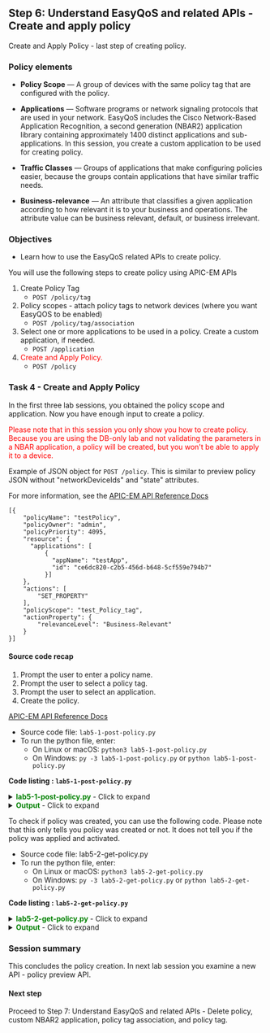 ## Step 6: Understand EasyQoS and related APIs - Create and apply policy

Create and Apply Policy - last step of creating policy.

### Policy elements

* **Policy Scope** — A group of devices with the same policy tag that are configured with the policy.

* **Applications** — Software programs or network signaling protocols that are used in your network. EasyQoS includes the Cisco Network-Based Application Recognition, a second generation (NBAR2) application library containing approximately 1400 distinct applications and sub-applications. In this session, you create a custom application to be used for creating policy.

* **Traffic Classes** — Groups of applications that make configuring policies easier, because the groups contain applications that have similar traffic needs.

* **Business-relevance** — An attribute that classifies a given application according to how relevant it is to your business and operations. The attribute value can be business relevant, default, or business irrelevant.


### Objectives
*  Learn how to use the EasyQoS related APIs to create policy.

You will use the following steps to create policy using APIC-EM APIs

1. Create Policy Tag
   * `POST /policy/tag`
2. Policy scopes - attach policy tags to network devices (where you want EasyQOS to be enabled)
   * `POST /policy/tag/association`
3. Select one or more applications to be used in a policy. Create a custom application, if needed.
   * `POST /application`
4. <font color='red'>Create and Apply Policy.</font>
   * `POST /policy`


### Task 4 - Create and Apply Policy
In the first three lab sessions, you obtained the policy scope and application. Now you have enough input to create a policy.

<font color='red'>Please note that in this session you only show you how to create policy. Because you are using the DB-only lab and not validating the parameters in a NBAR application, a policy will be created, but you won't be able to apply it to a device.</font>

Example of JSON object for `POST /policy`. This is similar to preview policy JSON without "networkDeviceIds" and "state" attributes.

For more information, see the
[APIC-EM API Reference Docs](https://developer.cisco.com/site/apic-em-rest-api/)


```
[{
    "policyName": "testPolicy",
    "policyOwner": "admin",
    "policyPriority": 4095,
    "resource": {
      "applications": [   
          {
            "appName": "testApp",
            "id": "ce6dc820-c2b5-456d-b648-5cf559e794b7"
          }]
    },
    "actions": [
        "SET_PROPERTY"
    ],
    "policyScope": "test_Policy_tag",
    "actionProperty": {
        "relevanceLevel": "Business-Relevant"
    }
}]
```
#### Source code recap

1. Prompt the user to enter a policy name.
2. Prompt the user to select a policy tag.
3. Prompt the user to select an application.
4. Create the policy. <br>

[APIC-EM API Reference Docs](https://developer.cisco.com/site/apic-em-rest-api/)

* Source code file: `lab5-1-post-policy.py`<br>
* To run the python file, enter:
    * On Linux or macOS: `python3 lab5-1-post-policy.py`
    * On Windows: `py -3 lab5-1-post-policy.py` or `python lab5-1-post-policy.py`

**Code listing : `lab5-1-post-policy.py`**

<details>
<summary><font color='green'><b>lab5-1-post-policy.py</b></font> - Click to expand</summary>

<pre><code>
"""
Script name: lab5-1-post-policy.py
Create a policy
"""

from apicem import \* # APIC-EM IP is assigned in apicem_config.py

########### Ask user to enter a policy name ##############
# Stay in the loop until input is not null or is 'exit'
def enter_policy_name(ap):
    """
    This function takes user input as policy name and checks if the name is used
    If the name is not used, it returns the user's input

    Parameters
    ----------
    ap (object): An apic-em object defined in apicem.py

    Return:
    -------
    str : policy name
    """
    check_name = True
    while check_name:
        policy_name = input('=> Enter policy name that you like to create: ')
        policy_name = policy_name.lstrip() # Ignore leading space
        if policy_name.lower() == 'exit':
            sys.exit()
        if policy_name == "":
            print ("Oops! Policy name cannot be NULL. Please try again or enter 'exit'")
        else: # Check if name is used
            check_name = False
            try:
                resp= ap.get(api="policy") # The response (result) from "GET /policy" request
                response_json = resp.json() # Get the json-encoded content from response
                policy = response_json["response"]
            except:
                print ("Something is wrong. Cannot get policy information")
                sys.exit()
            for item in policy:
                if policy_name == item["policyName"]:
                    print ("This policy name exists. Please try a different name !")
                    check_name = True
                    break
    return policy_name

########### Prompt the user to select a policy Business-Relevance ##############

def select_relevance():
    """
    This function lists policy business relevance for user to select and
    returns a list  related to the user's selection - [relevancy_select[?],relevancy_tag[?]]

    Parameters
    ----------
    None

    Return:
    -------
    list : [relevanceLevel,relevanceTag]
    """
    relevancy_select = [[1,'Business-Relevant'],[2,'Business-Irrelevant'],[3,'Default']]
    relevancy_tag = ['-BR','-IR','-D']
    print (tabulate(relevancy_select, headers=['#','Policy Business Relevancy'],tablefmt="rst"),'\n')

    relevanceLevel = 'Default'
    # In the loop until tag is selected or user select 'exit'
    while True:
        tag_num = input('=> Enter a number from the list shown for policy Business Relevancy: ')
        tag_num = tag_num.lstrip() # Ignore leading space
        if tag_num.lower() == 'exit':
            sys.exit()
        if tag_num.isdigit():
            if int(tag_num) in range(1,len(relevancy_select)+1):
                relevanceTag = relevancy_tag[int(tag_num)-1]
                relevanceLevel = relevancy_select[int(tag_num)-1][1]
                break
            else:
                print ("Oops! That number is out of range. Please try again or enter 'exit'")
        else:
            print ("Oops! The input you entered is not a number. Please try again or enter 'exit'")
    # End of while loop

    return [relevanceLevel,relevanceTag]

def get_tag_association(ap):
    """
    This function print out all network devices have policy tag
    Parameters
    ----------
    ap (object): An apic-em object defined in apicem.py

    Return:
    -------
    list: tag list
    """
    try:
        resp = ap.get(api="policy/tag/association")
        response_json = resp.json()
        tag = response_json["response"] # Policy tags
    except:
        print ("Something went wrong while getting the policy tag !")
        sys.exit()

    # If there is a policy tag, the response will show what network device is tagged
    if tag ==[]:
        print ("No Policy tag is found")
        sys.exit()
    else:
        tag_list = []
        i=0
        for item in tag:
            if "policyTag" in item:
                if item["networkDevices"] != []: # If there is at least one network device associated
                    for item1 in item["networkDevices"]: # There could be more than one network device associated with the same tag
                        i+=1
                        # Adding number in the beginning of each row
                        tag_list.append([i,item["policyTag"],item1["deviceName"],item1["deviceIp"],item1["deviceId"]])
                else:
                    i+=1
                    tag_list.append([i,item["policyTag"],"","",""])
        if tag_list == []:
            print ("No policy tag association is found, so there is nothing to show")
            sys.exit()
    return (tag_list)

########### Prompt user to select a policy tag name ##############
def select_tag(ap):
    """
    This function let user to select a policy tag

    Parameters
    ----------
    ap (object): An apic-em object defined in apicem.py

    Return:
    -------
    str : policy tag
    """
    tag_list= get_tag_association(ap)
    print (tabulate(tag_list, headers=['#','Policy Tag associated with','Device Name','Device IP','Device ID'],tablefmt="rst"),'\n')

    # Stay in the loop until a tag is selected or user selects 'exit'
    tag_name_idx = 1
    nd_id_idx = 4
    while True:
        tag_num = input('=> Select a policy tag that is associated with network device : ')
        tag_num = tag_num.lstrip() # Ignore leading space
        if tag_num.lower() == 'exit':
            sys.exit()
        if tag_num.isdigit():
            if int(tag_num) in range(1,len(tag_list)+1):
                nd_id = tag_list[int(tag_num)-1][nd_id_idx]
                if nd_id == "":
                    print ("Oops! This policy tag is not associated with any network device. Please try again or enter 'exit'")
                else:
                    tag_name = tag_list[int(tag_num)-1][tag_name_idx]
                    break
            else:
                print ("Oops! That number is out of range. Please try again or enter 'exit'")
        else:
            print ("Oops! The input you entered is not a number. Please try again or enter 'exit'")
    # End of while loop
    return tag_name

########## Select an application and retrieve its id #################
def select_app(ap):
    """
    This function lists applications for user to select and
    returns a list with application name and application id

    Parameters
    ----------
    ap (object): The apic-em object defined in apicem.py

    Return:
    -------
    list : [app_name,app_id]
    """

    print ("** Retrieving applications may take a while. Please wait......... **\n")
    app = []
    try:
        resp= ap.get(api="application") # The response (result) from "GET /application" request
        status = resp.status_code
        response_json = resp.json() # Get the json-encoded content from response
        app = response_json["response"]
    except:
        print ("Something is wrong. Cannot get application information")
        sys.exit()

    if status != 200:
        print ("Response status %s. Something is wrong !"%status)
        sys.exit()

    # Make sure there is at least one application
    if app == []:
        print ("Something went wrong while retrieving applications!")
        sys.exit()

    app_list = []
    # Extracting attributes
    for item in app:
         app_list.append([item["name"],item["instanceUuid"]])
    # Show all NBAR2 applications
    # Pretty print tabular data, needs 'tabulate' module

    print ("-------------  All default applications -------------")
    print (tabulate(app_list, headers=['application','id'],tablefmt="rst"),'\n')

    app = []
    params={"isCustom":True}
    try:
        resp= ap.get(api="application",params=params) # The response (result) from "GET /application" request
        status = resp.status_code
        response_json = resp.json() # Get the json-encoded content from response
        app = response_json["response"]
    except:
        print ("Something is wrong. Cannot get application information")
        sys.exit()

    if status != 200:
        print ("Response status %s. Something is wrong !"%status)
        sys.exit()

    # Make sure there is at least one custom application
    if app == []:
        print ("** There is no custom application. Select one from default ! **\n")
    else:
        short_list = []
        # Extracting attributes
        for item in app:
            short_list.append([item["name"],item["instanceUuid"]])
        print ("*************  All custom applications *************")
        print (tabulate(short_list, headers=['custom application','id'],tablefmt="rst"),'\n')

    # Prompt user to select an application in order to retrieve its id
    # Stay in the loop until 'id' is assigned or user selects 'exit'

    app_id = ""
    select = True
    while select:
        app_name = input('=> Enter one of the application names shown(default or custom,case-sensitive) to create policy: ')
        app_name = app_name.lstrip() # Ignore leading space
        if app_name.lower() == 'exit':
            sys.exit()
        for item in app_list:
            if app_name == item[0]: # if user_input(application name) is matched
                app_id = item[1]    # index 1 is the application id
                select = False
                break
        if app_id == "":
            print ("Oops! That application was not found. Please try again or enter 'exit'")
    # End of while loop

    return [app_name,app\_id]

##########################################################################

if \_\_name\_\_ == "\_\_main\_\_": # Only run as a script
    myapicem = apicem() # initialize apicem instance
    policy_name = enter_policy_name(myapicem) # First, enter policy name
    relevance = select_relevance()
    relevanceLevel = relevance[0]
    # policy_name = policy_name + relevance[1] # append relevance abbreviation to the policy name
    tag_name = select_tag(myapicem) # select a policy tag
    app = select_app(myapicem) # select an application
    app_name = app[0]
    app_id = app[1]

    # JSON object for POST /policy
    #  "SET_PROPERTY"
    policy_json = [{
    "policyName": policy_name,
    "policyOwner": "devnetuser",
    "policyPriority": 4095,
    "resource": {
        "applications": [{
            "appName": app_name,
            "id": app_id
        }]
    },
    "actions":[
          "SET_PROPERTY"
    ],
    "policyScope": tag_name,
    "actionProperty": {
        "relevanceLevel": relevanceLevel
        }
    }]

    ########## Creating policy #############
    print ("\nCreating policy with a single application.........\n")
    try:
        myapicem.post(api="policy", data=policy_json,printOut=True)
    except:
        print ("Something wrong with POST policy")
        sys.exit()
</code></pre>
</details>

<details>
<summary><font color='green'><b>Output</b></font> - Click to expand</summary>

<pre><code>
=> Enter the policy name that you want to create: devnet_policy

Executing GET 'https://sandboxapicem.cisco.com/api/v1/policy'

GET 'policy' Status:  200

===  ===========================
  #  Policy Business Relevancy
===  ===========================
  1  Business-Relevant
  2  Business-Irrelevant
  3  Default
===  ===========================

=> Enter a number from the list shown to select a policy Business Relevancy: 1

Executing GET 'https://sandboxapicem.cisco.com/api/v1/policy/tag/association'

GET 'policy/tag/association' Status:  200

===  ============================  ==============  ===========  ====================================
  #  Policy Tag associated with    Device Name     Device IP    Deice ID
===  ============================  ==============  ===========  ====================================
  1  Branch                        Branch-Access1  10.2.1.17    26450a30-57d8-4b56-b8f1-6fc535d67645
  2  Branch                        CAMPUS-Core2    10.1.10.1    1b329f52-95eb-44ad-9314-55932162ab86
  3  Branch                        CAMPUS-Core1    10.1.7.1     30d39b18-9ada-4148-ad6c-2ee20975b845
  4  Branch                        CAMPUS-Dist2    10.1.11.1    4af8bf34-295f-46f4-97b7-0a2d2ea4cf22
  5  Branch                        CAMPUS-Access1  10.1.12.1    5b5ea8da-8c23-486a-b95e-7429684d25fc
  6  lab_tag
  7  ed-qos
  8  devnet_tag                    Branch-Router1  10.2.2.1     0dd240fd-5cca-4774-a801-9f1c04edcc70
===  ============================  ==============  ===========  ====================================

=> Select a policy tag that is associated with network device : 8
** Retrieving applications may take a while. Please wait......... **


Executing GET 'https://sandboxapicem.cisco.com/api/v1/application'

GET 'application' Status:  200

-------------  All default applications -------------
=============================  ====================================
application                    id
=============================  ====================================
applix                         002f18e4-9bb9-443d-bf41-fd7d22e858ed
..................................
..................................

=============================  ====================================

Executing GET 'https://sandboxapicem.cisco.com/api/v1/application'

GET 'application' Status:  200

*************  All custom applications *************
====================  ====================================
custom application    id
====================  ====================================
devnet_app            d3a4b24c-5f71-451a-8578-45b4ef9ee324
====================  ====================================

=> Enter one of the application names shown(default or custom,case-sensitive) to create policy: devnet_app

Creating policy with a single application.........


Executing POST 'https://sandboxapicem.cisco.com/api/v1/policy'

POST 'policy' Status:  202

Response:
 {
    "response": {
        "url": "/api/v1/task/403d15cc-0be9-4622-a091-5aba5c0c0bcc",
        "taskId": "403d15cc-0be9-4622-a091-5aba5c0c0bcc"
    },
    "version": "1.0"
}
</code></pre>
</details>

To check if policy was created, you can use the following code. Please note that this only tells you policy was created or not. It does not tell you if the policy was applied and activated.

* Source code file: lab5-2-get-policy.py
* To run the python file, enter:
	* On Linux or macOS:  `python3 lab5-2-get-policy.py`
	* On Windows: `py -3 lab5-2-get-policy.py` or `python lab5-2-get-policy.py`

**Code listing : `lab5-2-get-policy.py`**

<details>
<summary><font color='green'><b>lab5-2-get-policy.py</b></font> - Click to expand</summary>

<pre><code>
"""
Script name: lab5-2-get-policy.py
Get all policy
"""

from apicem import *  # APIC-EM IP is assigned in apicem_config.py


def get_policy(ap):
    """
    This function prints out all policies

    Parameters
    ----------
    ap (object): An apic-em object defined in apicem.py

    Return:
    -------
    None
    """

    # policy list
    policy = []
    try:
        resp= ap.get(api="policy") # The response (result) from "GET /policy" request
        status = resp.status_code
        response_json = resp.json() # Get the json-encoded content from response
        policy = response_json["response"] # network-device
    except:
        print ("Something is wrong. Cannot get policy information")
        sys.exit()  

    if status != 200:
        print ("Response status %s. Something is wrong !"%status)
        print (resp.text)
        sys.exit()

    # Make sure there is at least one policy

    if policy == [] :
        print ("No policy was found !")
        sys.exit()
    # if response is not empty
    policy_list = []
    # Extracting attributes
    for item in policy:
        policy_list.append([item["policyName"],item["instanceUuid"]])
    # Show all policies
    # Pretty print tabular data, needs 'tabulate' module
    print (tabulate(policy\_list, headers=['policy','id'],tablefmt="rst"),'\n')

##########################################################################

if \_\_name\_\_ == "\_\_main\_\_": # Only run as a script
    myapicem = apicem() # initialize apicem instance, taking all defaults from apicem_config.py
    get_policy(myapicem)
</code></pre>
</details>


<details>
<summary><font color='green'><b>Output</b></font> - Click to expand</summary>

<pre><code>
Executing GET 'https://sandboxapicem.cisco.com/api/v1/policy'

GET 'policy' Status:  200

==============================  ====================================
policy                          id
==============================  ====================================
BUSINESS_IRRELEVANT_CVD_Policy  1fdc7959-d43f-4749-ba7b-5d9424e55e61
Greg-Branch-Policy-BR           2588e196-45ad-4033-bb1d-984f12ffefa5
BUSINESS_RELEVANT_CVD_Policy    473c31c3-7d2a-41e3-8b2e-61101a178fa9
default-IR                      53dd88df-4749-4cf9-8dd3-494b6cae5cde
DEFAULT_CVD_Policy              5a624bef-a3c8-4dd2-af0d-48d140c65358
Greg-Branch-Policy-IR           86a717cc-e087-4d1f-bde2-d66fa6bd3d8d
devnet_policy                   9cf9ec9b-5259-4333-93fe-b9103839d466
Greg-Branch-Policy-D            b476d804-b60d-45e5-a741-bdc42c22cfb0
default-D                       d043da6e-b0d8-471f-9e62-efe8fa8c4ece
default-BR                      da80a65a-8851-4cbe-9ac1-b4b396fbf277
==============================  ====================================
</code></pre>
</details>

### Session summary

This concludes the policy creation. In next lab session you examine a new API - policy preview API.

#### Next step

Proceed to Step 7: Understand EasyQoS and related APIs - Delete policy, custom NBAR2 application, policy tag association, and policy tag.

